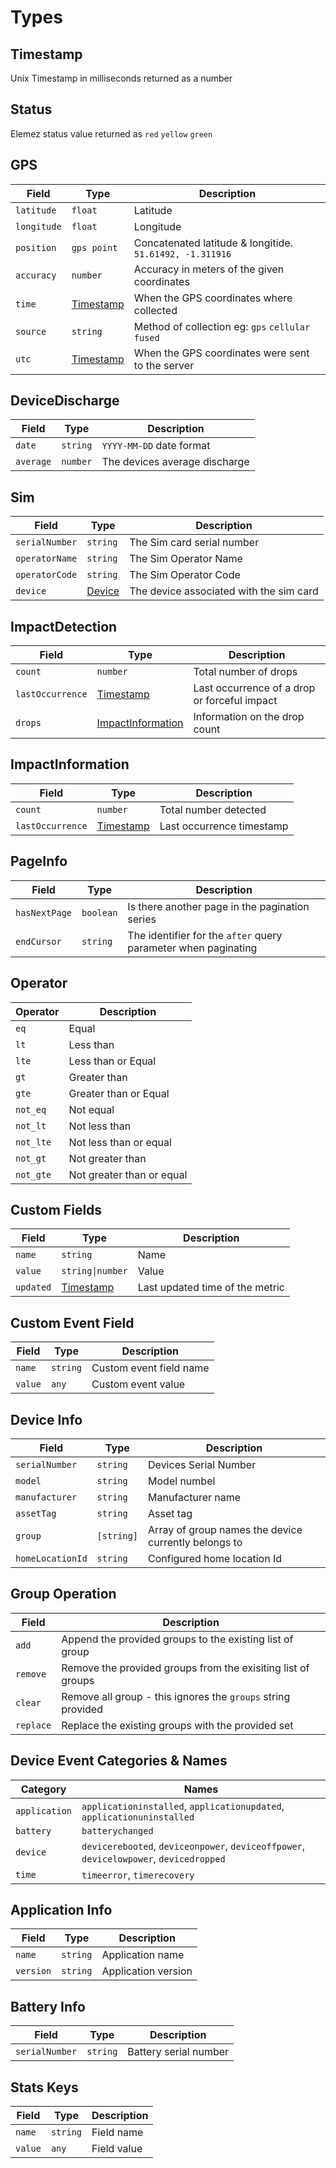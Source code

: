 # Types

## Timestamp
Unix Timestamp in milliseconds returned as a number

## Status

Elemez status value returned as `red` `yellow` `green`

## GPS
| Field       | Type                    | Description                                                  |
| -----       | ----                    | -----------                                                  |
| `latitude`  | `float`                 | Latitude                                                     |
| `longitude` | `float`                 | Longitude                                                    |
| `position`  | `gps point`             | Concatenated latitude &amp; longitide. `51.61492, -1.311916` |
| `accuracy`  | `number`                | Accuracy in meters of the given coordinates                  |
| `time`      | [Timestamp](#timestamp) | When the GPS coordinates where collected                     |
| `source`    | `string`                | Method of collection eg: `gps` `cellular` `fused`            |
| `utc`       | [Timestamp](#timestamp) | When the GPS coordinates were sent to the server             |

## DeviceDischarge
| Field     | Type     | Description                   |
| -----     | ----     | -----------                   |
| `date`    | `string` | `YYYY-MM-DD` date format      |
| `average` | `number` | The devices average discharge |

## Sim
| Field          | Type              | Description                             |
| -----          | ----              | -----------                             |
| `serialNumber` | `string`          | The Sim card serial number              |
| `operatorName` | `string`          | The Sim Operator Name              |
| `operatorCode` | `string`          | The Sim Operator Code             |
| `device`       | [Device](#device) | The device associated with the sim card |

## ImpactDetection

| Field            | Type                                    | Description                                  |
| -----            | ----                                    | -----------                                  |
| `count`          | `number`                                | Total number of drops                        |
| `lastOccurrence` | [Timestamp](#timestamp)                 | Last occurrence of a drop or forceful impact |
| `drops`          | [ImpactInformation](#impactinformation) | Information on the drop count                |


## ImpactInformation
| Field           | Type                    | Description              |
| -----           | ----                    | -----------              |
| `count`         | `number`                | Total number detected    |
| `lastOccurrence` | [Timestamp](#timestamp) | Last occurrence timestamp |

## PageInfo
| Field         | Type      | Description                                                    |
|---------------|-----------|----------------------------------------------------------------|
| `hasNextPage` | `boolean` | Is there another page in the pagination series                 |
| `endCursor`   | `string`  | The identifier for the `after` query parameter when paginating |

## Operator
| Operator  | Description               |
| --        | --                        |
| `eq`      | Equal                     |
| `lt`      | Less than                 |
| `lte`     | Less than or Equal        |
| `gt`      | Greater than              |
| `gte`     | Greater than or Equal     |
| `not_eq`  | Not equal                 |
| `not_lt`  | Not less than             |
| `not_lte` | Not less than or equal    |
| `not_gt`  | Not greater than          |
| `not_gte` | Not greater than or equal |

## Custom Fields
| Field     | Type                    | Description                     |
|-----------|-------------------------|---------------------------------|
| `name`    | `string`                | Name                            |
| `value`   | `string\|number`        | Value                           |
| `updated` | [Timestamp](#timestamp) | Last updated time of the metric |

## Custom Event Field
| Field   | Type     | Description             |
| --      | --       | --                      |
| `name`  | `string` | Custom event field name |
| `value` | `any`    | Custom event value      |

## Device Info
| Field            | Type       | Description                                          |
| ---------------- | ---------- | ---------------------------------------------------- |
| `serialNumber`   | `string`   | Devices Serial Number                                |
| `model`          | `string`   | Model numbel                                         |
| `manufacturer`   | `string`   | Manufacturer name                                    |
| `assetTag`       | `string`   | Asset tag                                            |
| `group`          | `[string]` | Array of group names the device currently belongs to |
| `homeLocationId` | `string`   | Configured home location Id                          |

## Group Operation
| Field     | Description                                                  |
|-----------|--------------------------------------------------------------|
| `add`     | Append the provided groups to the existing list of group     |
| `remove`  | Remove the provided groups from the exisiting list of groups |
| `clear`   | Remove all group - this ignores the `groups` string provided |
| `replace` | Replace the existing groups with the provided set            |

## Device Event Categories & Names
| Category      | Names                                                                                  |
| --            | --                                                                                     |
| `application` | `applicationinstalled`, `applicationupdated`, `applicationuninstalled`                 |
| `battery`     | `batterychanged`                                                                       |
| `device`      | `devicerebooted`, `deviceonpower`, `deviceoffpower`, `devicelowpower`, `devicedropped` |
| `time`        | `timeerror`, `timerecovery`                                                            |

## Application Info
| Field     | Type     | Description         |
|-----------|----------|---------------------|
| `name`    | `string` | Application name    |
| `version` | `string` | Application version |

## Battery Info
| Field          | Type     | Description           |
|----------------|----------|-----------------------|
| `serialNumber` | `string` | Battery serial number |

## Stats Keys
| Field   | Type     | Description |
|---------|----------|-------------|
| `name`  | `string` | Field name  |
| `value` | `any`    | Field value |

